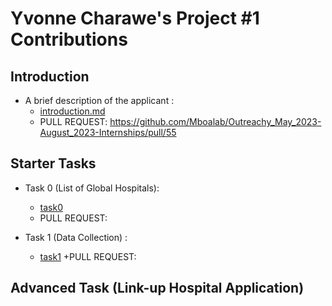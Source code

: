 # Yvonne Charawe's Project #1 Contributions

## Introduction

+ A brief description of the applicant :
  + [introduction.md](introduction.md)
  + PULL REQUEST: https://github.com/Mboalab/Outreachy_May_2023-August_2023-Internships/pull/55
  
## Starter Tasks

+ Task 0 (List of Global Hospitals):
  + [task0](task0/)
  + PULL REQUEST: 
  
+ Task 1 (Data Collection) :
  + [task1](task1/)
  +PULL REQUEST:
  
## Advanced Task (Link-up Hospital Application)
